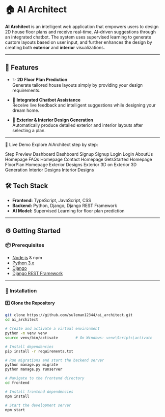# 🏠 AI Architect

**AI Architect** is an intelligent web application that empowers users to design 2D house floor plans and receive real-time, AI-driven suggestions through an integrated chatbot. The system uses supervised learning to generate custom layouts based on user input, and further enhances the design by creating both **exterior** and **interior** visualizations.

---

## 🚀 Features

- ✨ **2D Floor Plan Prediction**  
  Generate tailored house layouts simply by providing your design requirements.

- 💬 **Integrated Chatbot Assistance**  
  Receive live feedback and intelligent suggestions while designing your dream home.

- 🏡 **Exterior & Interior Design Generation**  
  Automatically produce detailed exterior and interior layouts after selecting a plan.

---
🚀 Live Demo
Explore AiArchitect step by step:

Step	Preview
Dashboard	Dashboard
Signup	Signup
Login	Login
AboutUs	Homepage
FAQs	Homepage
Contact	Homepage
GetsStarted	Homepage
FloorPlan	Homepage
Exterior Designs	Exterior
3D on Exterior	3D Generation
Interior Designs	Interior Designs

## 🛠 Tech Stack

- **Frontend:** TypeScript, JavaScript, CSS  
- **Backend:** Python, Django, Django REST Framework  
- **AI Model:** Supervised Learning for floor plan prediction

---

## ⚙️ Getting Started

### 📦 Prerequisites

- [Node.js](https://nodejs.org/) & npm
- [Python 3.x](https://www.python.org/)
- [Django](https://www.djangoproject.com/)
- [Django REST Framework](https://www.django-rest-framework.org/)

---

### 📁 Installation

#### 1️⃣ Clone the Repository

```bash
git clone https://github.com/suleman12344/ai_architect.git
cd ai_architect

# Create and activate a virtual environment
python -m venv venv
source venv/bin/activate        # On Windows: venv\Scripts\activate

# Install dependencies
pip install -r requirements.txt

# Run migrations and start the backend server
python manage.py migrate
python manage.py runserver

# Navigate to the frontend directory
cd frontend

# Install frontend dependencies
npm install

# Start the development server
npm start



